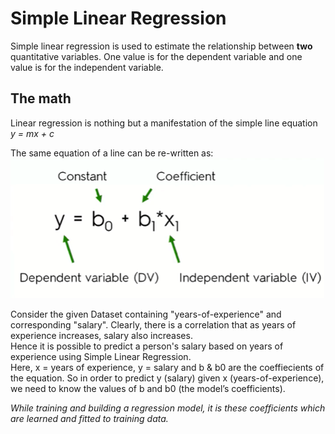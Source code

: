 # Simple Linear Regression

Simple linear regression is used to estimate the relationship between **two** quantitative variables. One value is for the dependent variable and one value is for the independent variable.  

## The math 
Linear regression is nothing but a manifestation of the simple line equation  
*y = mx + c*  

The same equation of a line can be re-written as:  
![slr_equation](/temp/slr1.png)  

Consider the given Dataset containing "years-of-experience" and corresponding "salary". Clearly, there is a correlation that as years of experience increases, salary also increases.  
Hence it is possible to predict a person's salary based on years of experience using Simple Linear Regression.  
Here, x = years of experience, y = salary and b & b0 are the coeffiecients of the equation. So in order to predict y (salary) given x (years-of-experience), we need to know the values of b and b0 (the model’s coefficients).  

*While training and building a regression model, it is these coefficients which are learned and fitted to training data.*  



